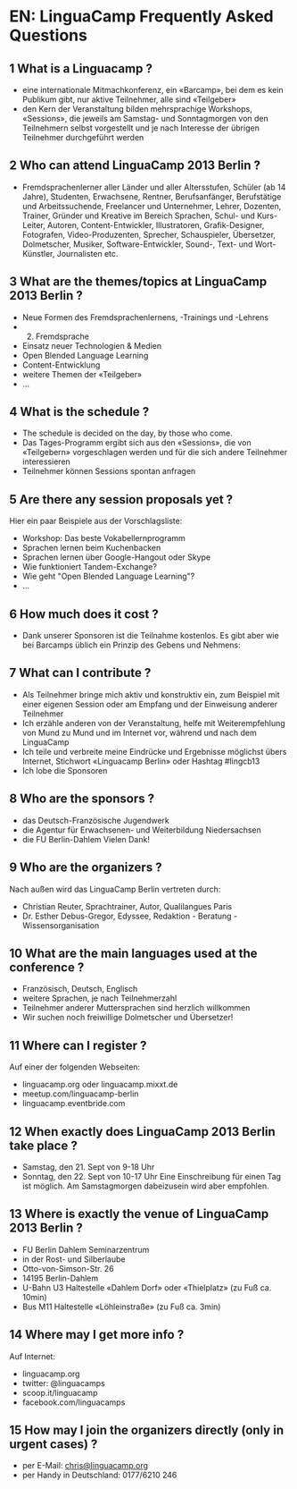 # EN: LinguaCamp Frequently Asked Questions

## 1  What is a Linguacamp ?
* eine internationale Mitmachkonferenz, ein «Barcamp», bei dem es kein Publikum gibt, nur aktive Teilnehmer, alle sind «Teilgeber»
* den Kern der Veranstaltung bilden mehrsprachige Workshops, «Sessions», die jeweils am Samstag- und Sonntagmorgen von den Teilnehmern selbst vorgestellt und je nach Interesse der übrigen Teilnehmer durchgeführt werden

## 2 Who can attend LinguaCamp 2013 Berlin ?
* Fremdsprachenlerner aller Länder und aller Altersstufen, Schüler (ab 14 Jahre), Studenten, Erwachsene, Rentner, Berufsanfänger, Berufstätige und Arbeitssuchende, Freelancer und Unternehmer, Lehrer, Dozenten,  Trainer, Gründer und Kreative im Bereich Sprachen, Schul- und Kurs-Leiter, Autoren, Content-Entwickler, Illustratoren, Grafik-Designer, Fotografen, Video-Produzenten, Sprecher, Schauspieler, Übersetzer, Dolmetscher, Musiker, Software-Entwickler, Sound-, Text- und Wort-Künstler, Journalisten etc.

## 3 What are the themes/topics at LinguaCamp 2013 Berlin ?
* Neue Formen des Fremdsprachenlernens, -Trainings und -Lehrens 
* 2. Fremdsprache
* Einsatz neuer Technologien & Medien
* Open Blended Language Learning
* Content-Entwicklung
* weitere Themen der «Teilgeber»
* ...

## 4 What is the schedule ?
* The schedule is decided on the day, by those who come.
* Das Tages-Programm ergibt sich aus den «Sessions», die von «Teilgebern» vorgeschlagen werden und für die sich andere Teilnehmer interessieren
* Teilnehmer können Sessions spontan anfragen

## 5 Are there any session proposals yet ?
Hier ein paar Beispiele aus der Vorschlagsliste:
* Workshop: Das beste Vokabellernprogramm 
* Sprachen lernen beim Kuchenbacken
* Sprachen lernen über Google-Hangout oder Skype
* Wie funktioniert Tandem-Exchange?
* Wie geht "Open Blended Language Learning"?
* ...

## 6 How much does it cost ?
* Dank unserer Sponsoren ist die Teilnahme kostenlos. Es gibt aber wie bei Barcamps üblich ein Prinzip des Gebens und Nehmens:

## 7 What can I contribute ?
* Als Teilnehmer bringe mich aktiv und konstruktiv ein, zum Beispiel mit einer eigenen Session oder am Empfang und der Einweisung anderer Teilnehmer
* Ich erzähle anderen von der Veranstaltung, helfe mit Weiterempfehlung von Mund zu Mund und im Internet vor, während und nach dem LinguaCamp
* Ich teile und verbreite meine Eindrücke und Ergebnisse möglichst übers Internet, Stichwort «Linguacamp Berlin» oder Hashtag #lingcb13
* Ich lobe die Sponsoren

## 8 Who are the sponsors ?
* das Deutsch-Französische Jugendwerk
* die Agentur für Erwachsenen- und Weiterbildung Niedersachsen
* die FU Berlin-Dahlem
Vielen Dank!

## 9 Who are the organizers ?
Nach außen wird das LinguaCamp Berlin vertreten durch:
* Christian Reuter, Sprachtrainer, Autor, Qualilangues Paris
* Dr. Esther Debus-Gregor, Edyssee, Redaktion - Beratung - Wissensorganisation

## 10 What are the main languages used at the conference ?
* Französisch, Deutsch, Englisch
* weitere Sprachen, je nach Teilnehmerzahl
* Teilnehmer anderer Muttersprachen sind herzlich willkommen
* Wir suchen noch freiwillige Dolmetscher und Übersetzer!

## 11 Where can I register ?
Auf einer der folgenden Webseiten:
* linguacamp.org oder linguacamp.mixxt.de
* meetup.com/linguacamp-berlin
* linguacamp.eventbride.com

## 12 When exactly does LinguaCamp 2013 Berlin take place ?
* Samstag, den 21. Sept von 9-18 Uhr 
* Sonntag, den 22. Sept von 10-17 Uhr
Eine Einschreibung für einen Tag ist möglich. Am Samstagmorgen dabeizusein wird aber empfohlen.

## 13 Where is exactly the venue of LinguaCamp 2013 Berlin ?
* FU Berlin Dahlem Seminarzentrum
* in der Rost- und Silberlaube
* Otto-von-Simson-Str. 26
* 14195 Berlin-Dahlem
* U-Bahn U3 Haltestelle «Dahlem Dorf» oder «Thielplatz» (zu Fuß ca. 10min)
* Bus M11 Haltestelle «Löhleinstraße» (zu Fuß ca. 3min)

## 14 Where may I get more info ?
Auf Internet:
* linguacamp.org
* twitter: @linguacamps
* scoop.it/linguacamp
* facebook.com/linguacamps


## 15 How may I join the organizers directly (only in urgent cases) ?
* per E-Mail: chris@linguacamp.org
* per Handy in Deutschland: 0177/6210 246

